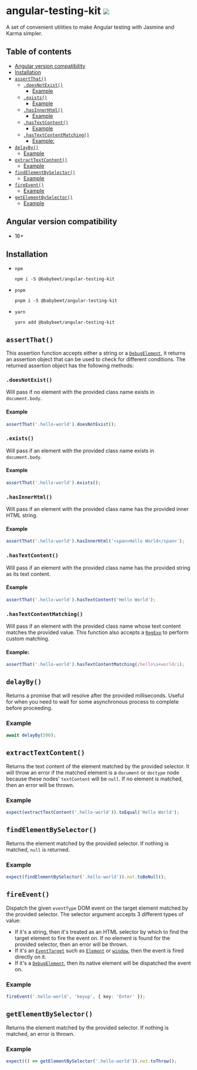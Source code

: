 # angular-testing-kit [![](https://circleci.com/gh/babybeet/angular-testing-kit.svg?style=svg&logo=appveyor)](https://app.circleci.com/pipelines/github/babybeet/angular-testing-kit?branch=main)

A set of convenient utilities to make Angular testing with Jasmine and Karma simpler.

## Table of contents

<!-- toc -->

- [Angular version compatibility](#angular-version-compatibility)
- [Installation](#installation)
- [`assertThat()`](#assertthat)
  - [`.doesNotExist()`](#doesnotexist)
    - [Example](#example)
  - [`.exists()`](#exists)
    - [Example](#example-1)
  - [`.hasInnerHtml()`](#hasinnerhtml)
    - [Example](#example-2)
  - [`.hasTextContent()`](#hastextcontent)
    - [Example](#example-3)
  - [`.hasTextContentMatching()`](#hastextcontentmatching)
    - [Example:](#example)
- [`delayBy()`](#delayby)
  - [Example](#example-4)
- [`extractTextContent()`](#extracttextcontent)
  - [Example](#example-5)
- [`findElementBySelector()`](#findelementbyselector)
  - [Example](#example-6)
- [`fireEvent()`](#fireevent)
  - [Example](#example-7)
- [`getElementBySelector()`](#getelementbyselector)
  - [Example](#example-8)

<!-- tocstop -->

## Angular version compatibility

- 16+

## Installation

- `npm`
  ```
  npm i -S @babybeet/angular-testing-kit
  ```
- `pnpm`
  ```
  pnpm i -S @babybeet/angular-testing-kit
  ```
- `yarn`
  ```
  yarn add @babybeet/angular-testing-kit
  ```

## `assertThat()`

This assertion function accepts either a string or a [`DebugElement`](https://angular.io/api/core/DebugElement), it returns an assertion object that can be used to check for different conditions. The returned assertion object has the following methods:

### `.doesNotExist()`

Will pass if no element with the provided class name exists in `document.body`.

#### Example

```ts
assertThat('.hello-world').doesNotExist();
```

### `.exists()`

Will pass if an element with the provided class name exists in `document.body`.

#### Example

```ts
assertThat('.hello-world').exists();
```

### `.hasInnerHtml()`

Will pass if an element with the provided class name has the provided inner HTML string.

#### Example

```ts
assertThat('.hello-world').hasInnerHtml('<span>Hello World</span>');
```

### `.hasTextContent()`

Will pass if an element with the provided class name has the provided string as its text content.

#### Example

```ts
assertThat('.hello-world').hasTextContent('Hello World');
```

### `.hasTextContentMatching()`

Will pass if an element with the provided class name whose text content matches the provided value. This function also accepts a [`RegExp`](https://developer.mozilla.org/en-US/docs/Web/JavaScript/Reference/Global_Objects/RegExp) to perform custom matching.

#### Example:

```ts
assertThat('.hello-world').hasTextContentMatching(/hello\s+world/i);
```

## `delayBy()`

Returns a promise that will resolve after the provided milliseconds. Useful for when you need to wait for some asynchronous process to complete before proceeding.

### Example

```ts
await delayBy(500);
```

## `extractTextContent()`

Returns the text content of the element matched by the provided selector. It will throw an error if the matched element
is a `document` or `doctype` node because these nodes' `textContent` will be `null`. If no element is matched, then an error will be thrown.

### Example

```ts
expect(extractTextContent('.hello-world')).toEqual('Hello World');
```

## `findElementBySelector()`

Returns the element matched by the provided selector. If nothing is matched, `null` is returned.

### Example

```ts
expect(findElementBySelector('.hello-world')).not.toBeNull();
```

## `fireEvent()`

Dispatch the given `eventType` DOM event on the target element matched by the provided selector.
The selector argument accepts 3 different types of value:

- If it's a string, then it's treated as an HTML selector by which to find the target element
  to fire the event on. If no element is found for the provided selector,
  then an error will be thrown.
- If it's an [`EventTarget`](https://developer.mozilla.org/en-US/docs/Web/API/EventTarget) such as [`Element`](https://developer.mozilla.org/en-US/docs/Web/API/Element) or [`window`](https://developer.mozilla.org/en-US/docs/Web/API/Window), then the event is fired directly on it.
- If it's a [`DebugElement`](https://angular.io/api/core/DebugElement), then its native element will be dispatched the event on.

### Example

```ts
fireEvent('.hello-world', 'keyup', { key: 'Enter' });
```

## `getElementBySelector()`

Returns the element matched by the provided selector. If nothing is matched, an error is thrown.

### Example

```ts
expect(() => getElementBySelector('.hello-world')).not.toThrow();
```
